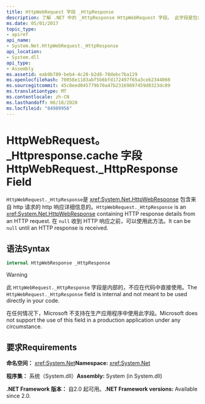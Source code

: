 ```yaml
---
title: HttpWebRequest 字段 _HttpResponse
description: 了解 .NET 中的 _HttpResponse HttpWebRequest 字段。 此字段是包含 HTTP 请求中的 HTTP 响应详细信息的 HttpWebResponse 类型。
ms.date: 05/01/2017
topic_type:
- apiref
api_name:
- System.Net.HttpWebRequest._HttpResponse
api_location:
- System.dll
api_type:
- Assembly
ms.assetid: eab9b789-beb4-4c28-b2d8-78debc7ba129
ms.openlocfilehash: 70058e1183abf5b6bfd172497f65a3ceb2344060
ms.sourcegitcommit: 45c8eed045779b70a47b23169897459d0323dc89
ms.translationtype: MT
ms.contentlocale: zh-CN
ms.lasthandoff: 06/18/2020
ms.locfileid: "84989956"
---
```

# <a name="httpwebrequest_httpresponse-field"></a><span data-ttu-id="249e3-104">HttpWebRequest。 \_Httpresponse.cache 字段</span><span class="sxs-lookup"><span data-stu-id="249e3-104">HttpWebRequest.\_HttpResponse Field</span></span>

<span data-ttu-id="249e3-105">`HttpWebRequest._HttpResponse`是 <xref:System.Net.HttpWebResponse> 包含来自 http 请求的 http 响应详细信息的。</span><span class="sxs-lookup"><span data-stu-id="249e3-105">`HttpWebRequest._HttpResponse` is an <xref:System.Net.HttpWebResponse> containing HTTP response details from an HTTP request.</span></span> <span data-ttu-id="249e3-106">在 `null` 收到 HTTP 响应之前，可以使用此方法。</span><span class="sxs-lookup"><span data-stu-id="249e3-106">It can be `null` until an HTTP response is received.</span></span>

## <a name="syntax"></a><span data-ttu-id="249e3-107">语法</span><span class="sxs-lookup"><span data-stu-id="249e3-107">Syntax</span></span>
  
```csharp  
internal HttpWebResponse _HttpResponse
```

> [!WARNING]
> <span data-ttu-id="249e3-108">此 `HttpWebRequest._HttpResponse` 字段是内部的，不应在代码中直接使用。</span><span class="sxs-lookup"><span data-stu-id="249e3-108">The `HttpWebRequest._HttpResponse` field is internal and not meant to be used directly in your code.</span></span>
>
> <span data-ttu-id="249e3-109">在任何情况下，Microsoft 不支持在生产应用程序中使用此字段。</span><span class="sxs-lookup"><span data-stu-id="249e3-109">Microsoft does not support the use of this field in a production application under any circumstance.</span></span>

## <a name="requirements"></a><span data-ttu-id="249e3-110">要求</span><span class="sxs-lookup"><span data-stu-id="249e3-110">Requirements</span></span>

<span data-ttu-id="249e3-111">**命名空间：** <xref:System.Net></span><span class="sxs-lookup"><span data-stu-id="249e3-111">**Namespace:** <xref:System.Net></span></span>

<span data-ttu-id="249e3-112">**程序集：** 系统（System.dll）</span><span class="sxs-lookup"><span data-stu-id="249e3-112">**Assembly:** System (in System.dll)</span></span>

<span data-ttu-id="249e3-113">**.NET Framework 版本：** 自2.0 起可用。</span><span class="sxs-lookup"><span data-stu-id="249e3-113">**.NET Framework versions:** Available since 2.0.</span></span>
